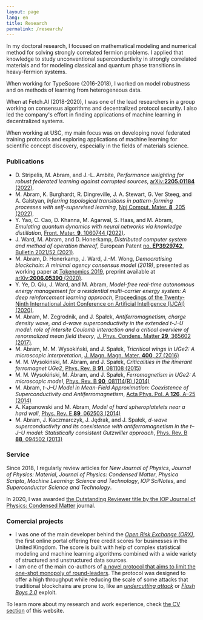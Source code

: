 ```yaml
---
layout: page
lang: en
title: Research
permalink: /research/
---
```


In my doctoral research, I focused on mathematical modeling and numerical method for solving strongly correlated fermion problems. I applied that knowledge to study unconventional superconductivity in strongly correlated materials and for modeling classical and quantum phase transitions in heavy-fermion systems.

When working for TypeScore (2016-2018), I worked on model robustness and on methods of learning from heterogeneous data.

When at Fetch.AI (2018-2020), I was one of the lead researchers in a group working on consensus algorithms and decentralized protocol security. I also led the company's effort in finding applications of machine learning in decentralized systems. 

When working at USC, my main focus was on developing novel federated training protocols and exploring applications of machine learning for scientific concept discovery, especially in the fields of materials science.

### Publications

<ul>

<li>
D. Stripelis, M. Abram, and J.-L. Ambite,
<i>Performance weighting for robust federated learning against corrupted sources</i>,
<a href="https://arxiv.org/abs/2205.01184">arXiv:<b>2205.01184</b> (2022)</a>.

</li>

<li>
M. Abram, K. Burghardt, R. Dingreville, J. A. Stewart, G. Ver Steeg, and A. Galstyan,
<i>Inferring topological transitions in pattern-forming processes with self-supervised learning</i>,
<a href="https://www.nature.com/articles/s41524-022-00889-2">Npj Comput. Mater. <b>8</b>, 205 (2022)</a>.

</li>

<li>
Y. Yao, C. Cao, D. Khanna, M. Agarwal, S. Haas, and M. Abram,
<i>Emulating quantum dynamics with neural networks via knowledge distillation</i>,
<a href="https://www.frontiersin.org/articles/10.3389/fmats.2022.1060744/full">Front. Mater. <b>9</b>, 1060744 (2022)</a>.
</li>

<li>
J. Ward, M. Abram, and D. Honerkamp,
<i>Distributed computer system and method of operation thereof</i>,
European Patent <a href="https://data.epo.org/publication-server/document?iDocId=6717429&iFormat=0">no. <b>EP3929742</b>, Bulletin 2021/52 (2021)</a>.
</li>


<li>
M. Abram, D. Honerkamp, J. Ward, J.-M. Wong,
<i>Democratising blockchain: A minimal agency consensus model (2019)</i>, presented as working paper at <a href="http://tokenomics2019.org">Tokenomics 2019</a>,
preprint available at <a href="https://arxiv.org/abs/2006.05390">arXiv:<b>2006.05390</b> (2020)</a>.
</li>

<li>
Y. Ye, D. Qiu, J. Ward, and M. Abram,
<i>Model-free real-time autonomous energy management for a residential multi-carrier energy system: A deep reinforcement learning approach</i>,
<a href="https://doi.org/10.24963/ijcai.2020/48">Proceedings of the Twenty-Ninth International Joint Conference on Artificial Intelligence (IJCAI) (2020)</a>.
</li>

<li>
M. Abram, M. Zegrodnik, and J. Spałek,
<i>Antiferromagnetism, charge density wave, and d-wave superconductivity in the extended t-J-U model:
role of intersite Coulomb interaction and a critical overview of renormalized mean field theory</i>,
<a href="http://iopscience.iop.org/article/10.1088/1361-648X/aa7a21/meta">
J. Phys. Condens. Matter <b>29</b>, 365602 (2017)</a>.
</li>

<li>
M. Abram, M. M. Wysokiński, and J. Spałek,
<i>Tricritical wings in UGe2: A microscopic interpretation</i>,
<a href="https://www.sciencedirect.com/science/article/abs/pii/S0304885315303231">
J. Magn. Magn. Mater. <b>400</b>, 27 (2016)</a>
</li>

<li>
M. M. Wysokiński, M. Abram, and J. Spałek,
<i>Criticalities in the itinerant ferromagnet UGe2</i>,
<a href="https://journals.aps.org/prb/abstract/10.1103/PhysRevB.91.081108">
Phys. Rev. B <b>91</b>, 081108 (2015)</a>
</li>

<li>
M. M. Wysokiński, M. Abram, and J. Spałek,
<i>Ferromagnetism in UGe2: A microscopic model</i>,
<a href="https://journals.aps.org/prb/abstract/10.1103/PhysRevB.90.081114">
Phys. Rev. B <b>90</b>, 081114(R) (2014)</a>
</li>

<li>
M. Abram,
<i>t–J–U Model in Mean-Field Approximation: Coexistence of Superconductivity and Antiferromagnetism</i>,
<a href="http://przyrbwn.icm.edu.pl/APP/ABSTR/126/a126-4a-5.html">
Acta Phys. Pol. A <b>126</b>, A–25 (2014)</a>
</li>

<li>
A. Kapanowski and M. Abram,
<i>Model of hard spheroplatelets near a hard wall</i>,
<a href="https://journals.aps.org/pre/abstract/10.1103/PhysRevE.89.062503">
Phys. Rev. E <b>89</b>, 062503 (2014)</a>
</li>

<li>
M. Abram, J. Kaczmarczyk, J. Jędrak, and J. Spałek,
<i>d-wave superconductivity and its coexistence with antiferromagnetism in the t–J–U model:
Statistically consistent Gutzwiller approach</i>,
<a href="https://journals.aps.org/prb/abstract/10.1103/PhysRevB.88.094502">
Phys. Rev. B <b>88</b>, 094502 (2013)</a>
</li>

</ul>

### Service

Since 2018, I regularly review articles for
 <i>New Journal of Physics</i>,
 <i>Journal of Physics: Material</i>,
 <i>Journal of Physics: Condensed Matter</i>,
 <i>Physica Scripta</i>,
 <i>Machine Learning: Science and Technology</i>,
 <i>IOP SciNotes</i>,
 and <i>Superconductor Science and Technology</i>.

In 2020, I was awarded <a href="https://publishingsupport.iopscience.iop.org/questions/journal-of-physics-condensed-matter-2020-reviewer-awards/">the Outstanding Reviewer title by the IOP Journal of Physics: Condensed Matter</a> journal.

### Comercial projects

<ul>

<li>
I was one of the main developer behind the <i><a href="https://twitter.com/ORX_UK">Open Risk Exchange (ORX)</a></i>, the first online portal offering free credit scores for businesses in the United Kingdom. The score is built with help of complex statistical modeling and machine learning algorithms combined with a wide variety of structured and unstructured data sources.
</li>
<li>
I am one of the main co-authors of <a href="https://data.epo.org/publication-server/document?iDocId=6717429&iFormat=0">a novel protocol that aims to limit the one-shot monopoly of round-leaders</a>. The protocol was designed to offer a high throughput while reducing the scale of some attacks that traditional blockchains are prone to, like an <i><a href="https://dl.acm.org/doi/10.1145/2976749.2978408">undercutting attack</a></i> or <i><a href="https://arxiv.org/abs/1904.05234">Flash Boys 2.0</a></i> exploit.
</li>

</ul>

To learn more about my research and work experience, check <a href="../CV">the CV section</a> of this website.


